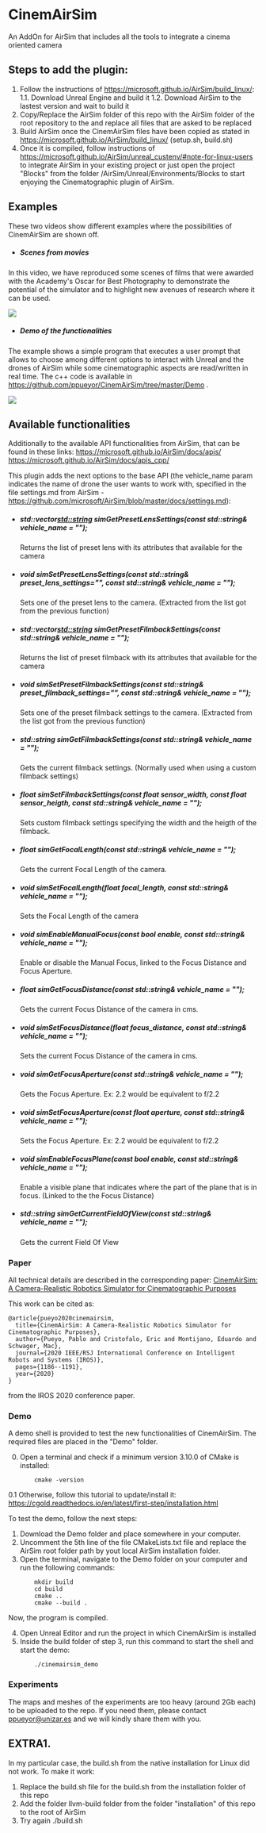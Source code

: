 
# CinemAirSim
An AddOn for AirSim that includes all the tools to integrate a cinema oriented camera

## Steps to add the plugin:

1. Follow the instructions of https://microsoft.github.io/AirSim/build_linux/:
	1.1. Download Unreal Engine and build it
	1.2. Download AirSim to the lastest version and wait to build it
2. Copy/Replace the AirSim folder of this repo with the AirSim folder of the root repository to the and replace all files that are asked to be replaced
3. Build AirSim once the CinemAirSim files have been copied as stated in https://microsoft.github.io/AirSim/build_linux/ (setup.sh, build.sh)
4. Once it is compiled, follow instructions of https://microsoft.github.io/AirSim/unreal_custenv/#note-for-linux-users to integrate AirSim in your existing project or just open the project "Blocks" from the folder /AirSim/Unreal/Environments/Blocks to start enjoying the Cinematographic plugin of AirSim.

## Examples

These two videos show different examples where the possibilities of CinemAirSim are shown off. 

*  ##### Scenes from movies
In this video,  we have reproduced some scenes of films that were awarded with the Academy's Oscar for Best Photography to demonstrate the potential of the simulator and to highlight new avenues of research where it can be used.

[![](https://media.giphy.com/media/LqrDQTsX4pdp8E07II/giphy.gif)](http://www.youtube.com/watch?v=OJGNaitWZVA "")

*  ##### Demo of the functionalities
The example shows a simple program that executes a user prompt that allows to choose among different options to interact with Unreal and the drones of AirSim while some cinematographic aspects are read/written in real time.
The c++ code is available in https://github.com/ppueyor/CinemAirSim/tree/master/Demo .

[![](https://media.giphy.com/media/gjffUhdGIYjlYU1tbq/giphy.gif)](http://www.youtube.com/watch?v=UVY-84DRi3s "")


## Available functionalities
Additionally to the available API functionalities from AirSim, that can be found in these links:
https://microsoft.github.io/AirSim/docs/apis/
https://microsoft.github.io/AirSim/docs/apis_cpp/

This plugin adds the next options to the base API (the vehicle_name param indicates the name of drone the user wants to work with, specified in the file settings.md from AirSim - https://github.com/microsoft/AirSim/blob/master/docs/settings.md):
 *  ##### std::vector<std::string>  simGetPresetLensSettings(const std::string& vehicle_name = "");
	Returns the list of preset lens with its attributes that available for the camera
* ##### void simSetPresetLensSettings(const std::string& preset_lens_settings="", const std::string& vehicle_name = "");
	Sets one of the preset lens to the camera. (Extracted from the list got from the previous function)
 * ##### std::vector<std::string>  simGetPresetFilmbackSettings(const std::string& vehicle_name = "");
	Returns the list of preset filmback with its attributes that available for the camera
* ##### void simSetPresetFilmbackSettings(const std::string& preset_filmback_settings="", const std::string& vehicle_name = "");
	 Sets one of the preset filmback settings to the camera. (Extracted from the list got from the previous function)
* ##### std::string  simGetFilmbackSettings(const std::string& vehicle_name = "");
	 Gets the current filmback settings. (Normally used when using a custom filmback settings)
* ##### float simSetFilmbackSettings(const float sensor_width, const float sensor_heigth, const std::string& vehicle_name = "");
	 Sets custom filmback settings specifying the width and the heigth of the filmback.
* ##### float simGetFocalLength(const std::string& vehicle_name = "");
	 Gets the current Focal Length of the camera.
 * ##### void simSetFocalLength(float focal_length, const std::string& vehicle_name = "");
	 Sets the Focal Length of the camera
 * ##### void simEnableManualFocus(const bool enable, const std::string& vehicle_name = "");
	 Enable or disable the Manual Focus, linked to the Focus Distance and Focus Aperture.
 * ##### float simGetFocusDistance(const std::string& vehicle_name = "");
	 Gets the current Focus Distance of the camera in cms.
 * ##### void simSetFocusDistance(float focus_distance, const std::string& vehicle_name = "");
	 Sets the current Focus Distance of the camera in cms.
 * ##### void  simGetFocusAperture(const std::string& vehicle_name = "");
	 Gets the Focus Aperture. Ex: 2.2 would be equivalent to f/2.2
 * ##### void  simSetFocusAperture(const float aperture, const std::string& vehicle_name = "");
	 Sets the Focus Aperture. Ex: 2.2 would be equivalent to f/2.2
 * ##### void simEnableFocusPlane(const bool enable, const std::string& vehicle_name = "");
	 Enable a visible plane that indicates where the part of the plane that is in focus. (Linked to the the Focus Distance)
* ##### std::string simGetCurrentFieldOfView(const std::string& vehicle_name = "");
	 Gets the current Field Of View

### Paper

All technical details are described in the corresponding paper: [CinemAirSim: A Camera-Realistic Robotics Simulator for Cinematographic Purposes](https://arxiv.org/abs/2003.07664)

This work can be cited as:
```
@article{pueyo2020cinemairsim,
  title={CinemAirSim: A Camera-Realistic Robotics Simulator for Cinematographic Purposes},
  author={Pueyo, Pablo and Cristofalo, Eric and Montijano, Eduardo and Schwager, Mac},
  journal={2020 IEEE/RSJ International Conference on Intelligent Robots and Systems (IROS)},
  pages={1186--1191},
  year={2020}
}
```
from the IROS 2020 conference paper.

### Demo

A demo shell is provided to test the new functionalities of CinemAirSim. 
The required files are placed in the "Demo" folder.

0. Open a terminal and check if a minimum version 3.10.0 of CMake is installed:
	```console	
		cmake -version
	```
0.1 Otherwise, follow this tutorial to update/install it: https://cgold.readthedocs.io/en/latest/first-step/installation.html

To test the demo, follow the next steps:

1. Download the Demo folder and place somewhere in your  computer.
2. Uncomment the 5th line of the file CMakeLists.txt file and replace the AirSim root folder path by yout local AirSim installation folder.
3. Open the terminal, navigate to the Demo folder on your computer and run the following commands:
	```console
		mkdir build
		cd build
		cmake ..
		cmake --build .
	```
Now, the program is compiled. 

4. Open Unreal Editor and run the project in which CinemAirSim is installed
5. Inside the build folder of step 3, run this command to start the shell and start the demo:
	```console
		./cinemairsim_demo
	```
	
### Experiments

The maps and meshes of the experiments are too heavy (around 2Gb each) to be uploaded to the repo. If you need them, please contact ppueyor@unizar.es and we will kindly share them with you.


## EXTRA1.
In my particular case, the build.sh from the native installation for Linux did not work. To make it work:
1. Replace the build.sh file for the build.sh from the installation folder of this repo
2. Add the folder llvm-build folder from the folder "installation" of this repo to the root of AirSim
3. Try again ./build.sh
